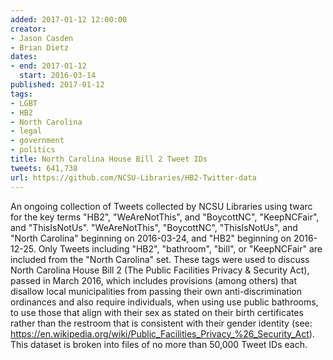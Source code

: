 ```yaml
---
added: 2017-01-12 12:00:00
creator:
- Jason Casden
- Brian Dietz
dates:
- end: 2017-01-12
  start: 2016-03-14
published: 2017-01-12
tags:
- LGBT
- HB2
- North Carolina
- legal
- government
- politics
title: North Carolina House Bill 2 Tweet IDs
tweets: 641,738
url: https://github.com/NCSU-Libraries/HB2-Twitter-data
---
```


An ongoing collection of Tweets collected by NCSU Libraries using twarc for the key terms "HB2", "WeAreNotThis", and "BoycottNC", "KeepNCFair", and "ThisIsNotUs". "WeAreNotThis", "BoycottNC", "ThisIsNotUs", and "North Carolina" beginning on 2016-03-24, and "HB2" beginning on 2016-12-25. Only Tweets including "HB2", "bathroom", "bill", or "KeepNCFair" are included from the "North Carolina" set. These tags were used to discuss North Carolina House Bill 2 (The Public Facilities Privacy & Security Act), passed in March 2016, which includes provisions (among others) that disallow local municipalities from passing their own anti-discrimination ordinances and also require individuals, when using use public bathrooms, to use those that align with their sex as stated on their birth certificates rather than the restroom that is consistent with their gender identity (see: https://en.wikipedia.org/wiki/Public_Facilities_Privacy_%26_Security_Act). This dataset is broken into files of no more than 50,000 Tweet IDs each.

